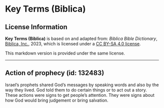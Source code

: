 # Key Terms (Biblica)

## License Information

**Key Terms (Biblica)** is based on and adapted from: _Biblica Bible Dictionary_, [Biblica, Inc.](https://www.biblica.com/), 2023, which is licensed under a [CC BY-SA 4.0 license](https://creativecommons.org/licenses/by-sa/4.0/legalcode.en).

This markdown version is provided under the same license.



--------------------------------

## Action of prophecy (id: 132483)

Israel’s prophets shared God’s messages by speaking words and also by the way they lived. God told them to do certain things or to act out a story. These actions were signs to get people’s attention. They were signs about how God would bring judgement or bring salvation.


